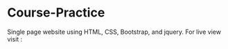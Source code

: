 # Course-Practice
Single page website using HTML, CSS, Bootstrap, and jquery. 
For live view visit :

